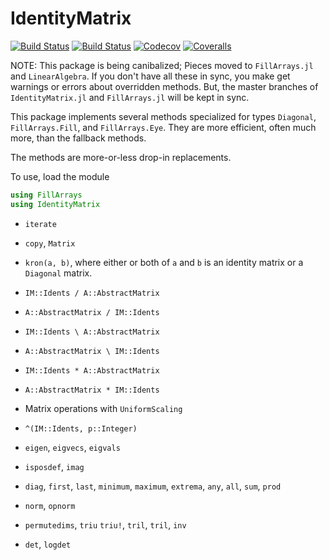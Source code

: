 # IdentityMatrix

[![Build Status](https://travis-ci.com/jlapeyre/IdentityMatrix.jl.svg?branch=master)](https://travis-ci.com/jlapeyre/IdentityMatrix.jl)
[![Build Status](https://ci.appveyor.com/api/projects/status/github/jlapeyre/IdentityMatrix.jl?svg=true)](https://ci.appveyor.com/project/jlapeyre/IdentityMatrix-jl)
[![Codecov](https://codecov.io/gh/jlapeyre/IdentityMatrix.jl/branch/master/graph/badge.svg)](https://codecov.io/gh/jlapeyre/IdentityMatrix.jl)
[![Coveralls](https://coveralls.io/repos/github/jlapeyre/IdentityMatrix.jl/badge.svg?branch=master)](https://coveralls.io/github/jlapeyre/IdentityMatrix.jl?branch=master)

NOTE: This package is being canibalized; Pieces moved to `FillArrays.jl` and `LinearAlgebra`. If you don't have all these
in sync, you make get warnings or errors about overridden methods.
But, the master branches of `IdentityMatrix.jl` and `FillArrays.jl` will be kept in sync.

This package implements several methods specialized for types `Diagonal`,
`FillArrays.Fill`, and `FillArrays.Eye`. They are more efficient, often much more,
than the fallback methods.

The methods are more-or-less drop-in replacements.

To use, load the module
```julia
using FillArrays
using IdentityMatrix
```

* `iterate`

* `copy`, `Matrix`

* `kron(a, b)`, where either or both of `a` and `b` is an identity matrix or a `Diagonal` matrix.

* `IM::Idents / A::AbstractMatrix`

* `A::AbstractMatrix / IM::Idents`

* `IM::Idents \ A::AbstractMatrix`

* `A::AbstractMatrix \ IM::Idents`

* `IM::Idents * A::AbstractMatrix`

* `A::AbstractMatrix * IM::Idents`

*  Matrix operations with `UniformScaling`

* `^(IM::Idents, p::Integer)`

* `eigen`, `eigvecs`, `eigvals`

* `isposdef`, `imag`

* `diag`, `first`, `last`, `minimum`, `maximum`, `extrema`, `any`, `all`, `sum`, `prod`

* `norm`, `opnorm`

* `permutedims`, `triu` `triu!`, `tril`,  `tril`, `inv`

* `det`, `logdet`

<!--  LocalWords:  IdentityMatrix Codecov FillArrays julia idmat fallbacks kron
 -->
<!--  LocalWords:  UniformScaling eigen eigvecs eigvals isposdef imag diag triu
 -->
<!--  LocalWords:  extrema opnorm permutedims tril inv det logdet
 -->
